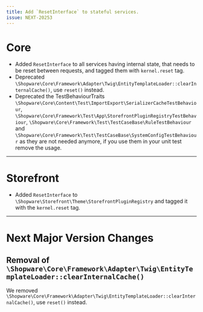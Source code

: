 ```yaml
---
title: Add `ResetInterface` to stateful services.
issue: NEXT-20253
---
```

# Core
* Added `ResetInterface` to all services having internal state, that needs to be reset between requests, and tagged them with `kernel.reset` tag.
* Deprecated `\Shopware\Core\Framework\Adapter\Twig\EntityTemplateLoader::clearInternalCache()`, use `reset()` instead.
* Deprecated the TestBehaviourTraits `\Shopware\Core\Content\Test\ImportExport\SerializerCacheTestBehaviour`, `\Shopware\Core\Framework\Test\App\StorefrontPluginRegistryTestBehaviour`, `\Shopware\Core\Framework\Test\TestCaseBase\RuleTestBehaviour` and `\Shopware\Core\Framework\Test\TestCaseBase\SystemConfigTestBehaviour` as they are not needed anymore, if you use them in your unit test remove the usage.
___
# Storefront
* Added `ResetInterface` to `\Shopware\Storefront\Theme\StorefrontPluginRegistry` and tagged it with the `kernel.reset` tag.
___
# Next Major Version Changes
## Removal of `\Shopware\Core\Framework\Adapter\Twig\EntityTemplateLoader::clearInternalCache()`

We removed `\Shopware\Core\Framework\Adapter\Twig\EntityTemplateLoader::clearInternalCache()`, use `reset()` instead.
